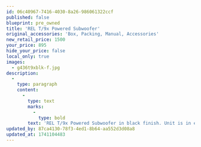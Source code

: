 ```yaml
---
id: 06c40967-7416-4030-8a26-986061322ccf
published: false
blueprint: pre_owned
title: 'REL T/9x Powered Subwoofer'
original_accessories: 'Box, Packing, Manual, Accessories'
new_retail_price: 1500
your_price: 895
hide_your_price: false
local_only: true
images:
  - g436t9xblk-f.jpg
description:
  -
    type: paragraph
    content:
      -
        type: text
        marks:
          -
            type: bold
        text: 'REL T/9x Powered Subwoofer in black finish. Unit is in excellent shape with original box, packing and accessories and sold as new for $1,500.00'
updated_by: 87ca4130-78f3-4ed1-8b64-aa552d3d08a8
updated_at: 1741104483
---
```

